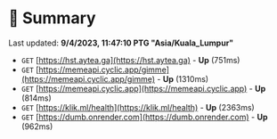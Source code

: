 # 📖 Summary
Last updated: **9/4/2023, 11:47:10 PTG "Asia/Kuala_Lumpur"**

- `GET` [https://hst.aytea.ga](https://hst.aytea.ga) - **Up** (751ms)
- `GET` [https://memeapi.cyclic.app/gimme](https://memeapi.cyclic.app/gimme) - **Up** (1310ms)
- `GET` [https://memeapi.cyclic.app](https://memeapi.cyclic.app) - **Up** (814ms)
- `GET` [https://klik.ml/health](https://klik.ml/health) - **Up** (2363ms)
- `GET` [https://dumb.onrender.com](https://dumb.onrender.com) - **Up** (962ms)
